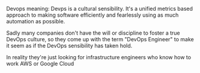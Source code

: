 

Devops meaning: Devps is a cultural sensibility.  It's a unified metrics
based approach to making software efficiently and fearlessly using as 
much automation as possible.  

Sadly many companies don't have the will or discipline to foster a 
true DevOps culture, so they come up with the term "DevOps Engineer" 
to make it seem as if the DevOps sensibility has taken hold.

In reality they're just looking for infrastructure engineers who 
know how to work AWS or Google Cloud
